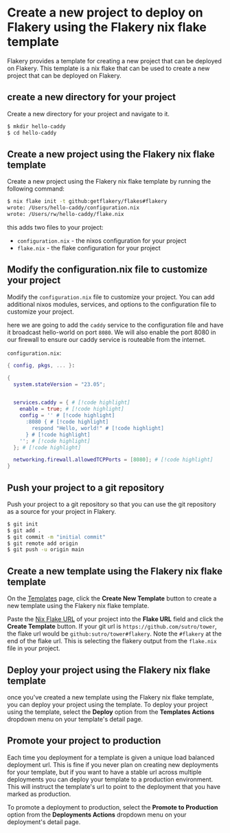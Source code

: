 # Create a new project to deploy on Flakery using the Flakery nix flake template

Flakery provides a template for creating a new project that can be deployed on Flakery. This template is a nix flake that can be used to create a new project that can be deployed on Flakery. 

## create a new directory for your project

Create a new directory for your project and navigate to it.

```bash
$ mkdir hello-caddy
$ cd hello-caddy
```

## Create a new project using the Flakery nix flake template

Create a new project using the Flakery nix flake template by running the following command:

```bash
$ nix flake init -t github:getflakery/flakes#flakery
wrote: /Users/hello-caddy/configuration.nix
wrote: /Users/rw/hello-caddy/flake.nix
```

this adds two files to your project:

- `configuration.nix` - the nixos configuration for your project
- `flake.nix` - the flake configuration for your project

## Modify the configuration.nix file to customize your project

Modify the `configuration.nix` file to customize your project. You can add additional nixos modules, services, and options to the configuration file to customize your project.

here we are going to add the `caddy` service to the configuration file and have it broadcast hello-world on port `8080`. We will also enable the port 8080 in our firewall to ensure our caddy service is routeable from the internet. 


`configuration.nix`:
```nix
{ config, pkgs, ... }:

{
  system.stateVersion = "23.05";


  services.caddy = { # [!code highlight]
    enable = true; # [!code highlight]
    config = '' # [!code highlight]
      :8080 { # [!code highlight]
        respond "Hello, world!" # [!code highlight]
      } # [!code highlight]
    ''; # [!code highlight]
  }; # [!code highlight]

  networking.firewall.allowedTCPPorts = [8080]; # [!code highlight]
}
```

## Push your project to a git repository

Push your project to a git repository so that you can use the git repository as a source for your project in Flakery.

```bash
$ git init
$ git add .
$ git commit -m "initial commit"
$ git remote add origin
$ git push -u origin main
```

## Create a new template using the Flakery nix flake template

On the [Templates](https://flakery.dev/dashboard/templates) page, click the **Create New Template** button to create a new template using the Flakery nix flake template.

Paste the [Nix Flake URL](https://nix.dev/manual/nix/2.23/command-ref/new-cli/nix3-flake.html#url-like-syntax) of your project into the **Flake URL** field and click the **Create Template** button. If your git url is `https://github.com/sutro/tower`, the flake url would be `github:sutro/tower#flakery`. Note the `#flakery` at the end of the flake url. This is selecting the flakery output from the `flake.nix` file in your project.

## Deploy your project using the Flakery nix flake template

once you've created a new template using the Flakery nix flake template, you can deploy your project using the template. To deploy your project using the template, select the **Deploy** option from the **Templates Actions** dropdown menu on your template's detail page. 

## Promote your project to production 

Each time you deployment for a template is given a unique load balanced deployment url. This is fine if you never plan on creating new deployments for your template, but if you want to have a stable url across multiple deployments you can deploy your template to a production environment. This will instruct the template's url to point to the deployment that you have marked as production. 

To promote a deployment to production, select the **Promote to Production** option from the **Deployments Actions** dropdown menu on your deployment's detail page.